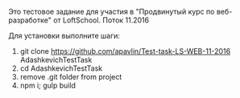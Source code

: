 
Это тестовое задание для участия в "Продвинутый курс по веб-разработке" от LoftSchool. Поток 11.2016

Для установки выполните шаги:

1. git clone https://github.com/apavlin/Test-task-LS-WEB-11-2016 AdashkevichTestTask
2. cd AdashkevichTestTask
3. remove .git folder from project
4. npm i; gulp build
